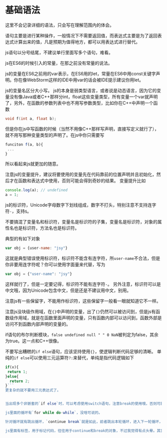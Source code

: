 # 基础语法

这里不会记录详细的语法，只会写在理解范围内的体会。

语句主要是进行某种操作，一般情况下不需要返回值，而表达式主要是为了返回表达式计算出来的值，凡是预期为值得地方，都可以用表达式进行替代。

js语句以分号结尾，不建议单行里面写多个语句，难看。

js在ES6的时候引入的常量，在那之前没有常量的说法。

js的变量在ES6之前用的var表示，在ES6用的let，常量在ES6中用const关键字声明。你在像WebStorm这样的IDE中用var的话会被IDE提示建议你用let。

js的变量名区分大小写。 js的本身是弱类型语言，或者说是动态语言，因为它的变量没有像Java或者C++那样分int，float这些变量类型，所有变量一个var就声明了，另外，在函数的参数列表中也不用写参数类型，比如你在C++中声明一个函数
```c++
void f(int a, float b);
```
但是你在js中写函数的时候（当然不用像C++那样写声明，直接写定义就行了），就不用写那种变量类型的声明了。在js中你只需要写
```js
funciton f(a, b){
 ...
}
```

所以看起来js就更加的随意。

注意js的变量提升，建议将要使用的变量先在代码靠前的位置声明并且初始化，然后才在函数和表达式中使用，否则可能会得到奇妙的结果。
变量提升比如
```js
console.log(a); // undefined
a = 1;
```
js的标识符，Unicode字母数字下划线组成，数字不打头，特别注意不支持连字符`-`，支持`$`。

不要搞混了变量名和标识符，变量名是标识符的子集，变量名是标识符，对象的属性名也是标识符，方法名也是标识符。

典型的有如下对象
```js
var obj = {user-name: "jsy"}
```

这就是典型错误使用标识符，标识符不能含有连字符，所`user-name`不合法，但是你非要用连字符呢？你可以使用字面量来代替，写为
```js
var obj = {"user-name": "jsy"}
```
这样就行了，但是一定要记得，标识符不能有连字符`-`。
另外注意，标识符可以是中文哦，因为Unicode包含中文，但是还是不建议用中文，别用。

注意js有一些保留字，不能用作标识符，这些保留字一般看一眼就知道它不一样。

注意js没块级作用域，在`{}`中声明的变量，出了`{}`仍然可以被访问到，但是js有函数级作用域，就是在函数里面声明的变量，只有函数内部可以访问到，函数外部是访问不到函数内部声明的变量的。

if语句的布尔判断模块，`false undefined null " " 0 NaN`被判定为false，其余为true。这一点和C++很像。

不要写出糟糕的`if else`语句，应该坚持使用`{}`，使逻辑判断代码足够的清晰。
单纯的`if else`可以使用三元运算符`?:`来替代，单纯是指代码逻辑如下
```js
if(x){
 return 1;
}else{
  return 2;
}```
更复杂的就不要用三元表达式了。


当出现多个非嵌套的`if else`时，可以考虑使用switch语句，注意break的使用哦，否则可能造成分支逃逸。注意switch的常量部分可以使用表达式哦，但是注意switch不会发生类型的自动转化，比如1是不会自动转为true的。

js里面的循环有`for while do-while`，没啥可说的。

针对循环就有跳出循环，`continue break`就是如此，前者跳出本轮循环，进入下一轮循环，后者直接跳过所在那个层次的所有循环。

js里面有标签，用于标记代码，往往用于continue和break的对象，不过我觉得有点头晕。其实就相当于在代码的某个地方打个标记，然后continue的时候作用域这个标记，break的时候也作用于这个标记，就相当于给这俩关键字找了个新操作对象一样。




